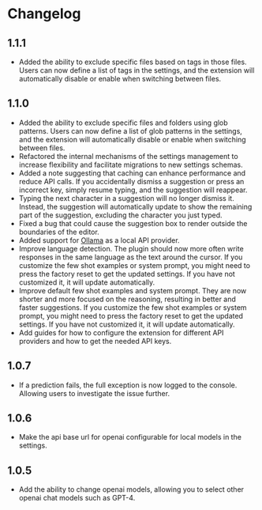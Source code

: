 # Changelog

## 1.1.1
- Added the ability to exclude specific files based on tags in those files. Users can now define a list of tags in the settings, and the extension will automatically disable or enable when switching between files.

## 1.1.0  
- Added the ability to exclude specific files and folders using glob patterns. Users can now define a list of glob patterns in the settings, and the extension will automatically disable or enable when switching between files.
- Refactored the internal mechanisms of the settings management to increase flexibility and facilitate migrations to new settings schemas.
- Added a note suggesting that caching can enhance performance and reduce API calls. If you accidentally dismiss a suggestion or press an incorrect key, simply resume typing, and the suggestion will reappear.
- Typing the next character in a suggestion will no longer dismiss it. Instead, the suggestion will automatically update to show the remaining part of the suggestion, excluding the character you just typed.
- Fixed a bug that could cause the suggestion box to render outside the boundaries of the editor.
- Added support for [Ollama](https://ollama.ai/) as a local API provider.
- Improve language detection. The plugin should now more often write responses in the same language as the text around the cursor. If you customize the few shot examples or system prompt, you might need to press the factory reset to get the updated settings. If you have not customized it, it will update automatically.
- Improve default few shot examples and system prompt. They are now shorter and more focused on the reasoning, resulting in better and faster suggestions. If you customize the few shot examples or system prompt, you might need to press the factory reset to get the updated settings. If you have not customized it, it will update automatically.
- Add guides for how to configure the extension for different API providers and how to get the needed API keys.

## 1.0.7
- If a prediction fails, the full exception is now logged to the console. Allowing users to investigate the issue further.

## 1.0.6
- Make the api base url for openai configurable for local models in the settings.

## 1.0.5
- Add the ability to change openai models, allowing you to select other openai chat models such as GPT-4.

